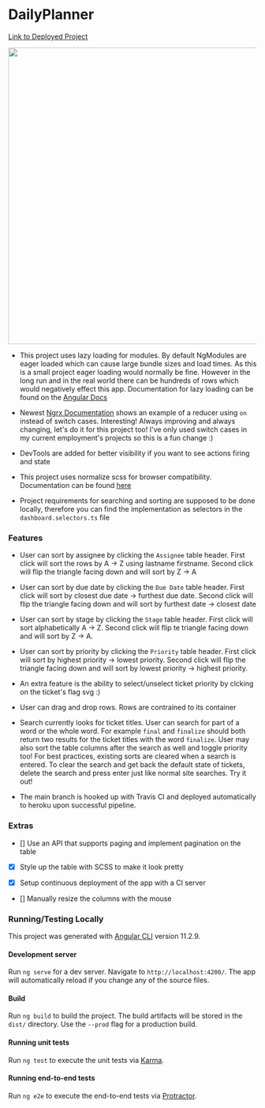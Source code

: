# DailyPlanner

[Link to Deployed Project](https://shannen-daily-planner.herokuapp.com/)

<img src="https://github.com/shannenye/daily-planner/blob/main/src/assets/gifs/demo-mini.gif" width="600" height="auto" />

-   This project uses lazy loading for modules. By default NgModules are eager loaded which can cause large bundle sizes and load times. As this is a small project eager loading would normally be fine. However in the long run and in the real world there can be hundreds of rows which would negatively effect this app. Documentation for lazy loading can be found on the [Angular Docs](https://angular.io/guide/lazy-loading-ngmodules)

-   Newest [Ngrx Documentation](https://ngrx.io/guide/store/reducers) shows an example of a reducer using `on` instead of switch cases. Interesting! Always improving and always changing, let's do it for this project too! I've only used switch cases in my current employment's projects so this is a fun change :)

-   DevTools are added for better visibility if you want to see actions firing and state

-   This project uses normalize scss for browser compatibility. Documentation can be found [here](https://github.com/JohnAlbin/normalize-scss)

-   Project requirements for searching and sorting are supposed to be done locally, therefore you can find the implementation as selectors in the `dashboard.selectors.ts` file

### Features

-   User can sort by assignee by clicking the `Assignee` table header. First click will sort the rows by A -> Z using lastname firstname. Second click will flip the triangle facing down and will sort by Z -> A

-   User can sort by due date by clicking the `Due Date` table header. First click will sort by closest due date -> furthest due date. Second click will flip the triangle facing down and will sort by furthest date -> closest date

-   User can sort by stage by clicking the `Stage` table header. First click will sort alphabetically A -> Z. Second click will flip te triangle facing down and will sort by Z -> A.

-   User can sort by priority by clicking the `Priority` table header. First click will sort by highest priority -> lowest priority. Second click will flip the triangle facing down and will sort by lowest priority -> highest priority.

-   An extra feature is the ability to select/unselect ticket priority by clcking on the ticket's flag svg :)

-   User can drag and drop rows. Rows are contrained to its container

-   Search currently looks for ticket titles. User can search for part of a word or the whole word. For example `final` and `finalize` should both return two results for the ticket titles with the word `finalize`. User may also sort the table columns after the search as well and toggle priority too! For best practices, existing sorts are cleared when a search is entered. To clear the search and get back the default state of tickets, delete the search and press enter just like normal site searches. Try it out!

-   The main branch is hooked up with Travis CI and deployed automatically to heroku upon successful pipeline.

### Extras

-   [] Use an API that supports paging and implement pagination on the table

-   [x] Style up the table with SCSS to make it look pretty

-   [x] Setup continuous deployment of the app with a CI server

-   [] Manually resize the columns with the mouse

### Running/Testing Locally

This project was generated with [Angular CLI](https://github.com/angular/angular-cli) version 11.2.9.

#### Development server

Run `ng serve` for a dev server. Navigate to `http://localhost:4200/`. The app will automatically reload if you change any of the source files.

#### Build

Run `ng build` to build the project. The build artifacts will be stored in the `dist/` directory. Use the `--prod` flag for a production build.

#### Running unit tests

Run `ng test` to execute the unit tests via [Karma](https://karma-runner.github.io).

#### Running end-to-end tests

Run `ng e2e` to execute the end-to-end tests via [Protractor](http://www.protractortest.org/).
